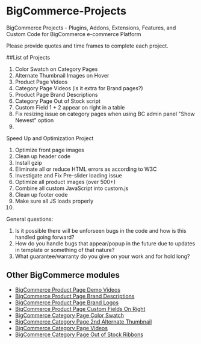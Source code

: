 BigCommerce-Projects
====================

BigCommerce Projects - Plugins, Addons, Extensions, Features, and Custom Code for BigCommerce e-commerce Platform

Please provide quotes and time frames to complete each project.

##List of Projects  
1. Color Swatch on Category Pages  
2. Alternate Thumbnail Images on Hover  
3. Product Page Videos  
4. Category Page Videos (is it extra for Brand pages?)  
5. Product Page Brand Descriptions  
6. Category Page Out of Stock script  
7. Custom Field 1 + 2 appear on right in a table
8. Fix resizing issue on category pages when using BC admin panel "Show Newest" option
9. 


Speed Up and Optimization Project  
1. Optimize front page images  
2. Clean up header code  
3. Install gzip  
4. Eliminate all or reduce HTML errors as according to W3C  
5. Investigate and Fix Pre-slider loading issue
6. Optimize all product images (over 500+)
7. Combine all custom JavaScript into custom.js
8. Clean up footer code
9. Make sure all JS loads properly
10. 




General questions:  
1. Is it possible there will be unforseen bugs in the code and how is this handled going forward?
2. How do you handle bugs that appear/popup in the future due to updates in template or something of that nature?   
3. What guarantee/warranty do you give on your work and for hold long?  


## Other BigCommerce modules

* [BigCommerce Product Page Demo Videos](https://github.com/iamandrebulatov/BC-Product-Page-Demo-Videos)
* [BigCommerce Product Page Brand Descriptions](https://github.com/iamandrebulatov/BC-Product-Page-Brand-Descriptions)
* [BigCommerce Product Page Brand Logos](https://github.com/iamandrebulatov/BC-Product-Page-Brand-Logos)
* [BigCommerce Product Page Custom Fields On Right](https://github.com/iamandrebulatov/BC-Product-Page-Custom-Fields-On-Right)
* [BigCommerce Category Page Color Swatch](https://github.com/iamandrebulatov/BC-Category-Page-Color-Swatch)
* [BigCommerce Category Page 2nd Alternate Thumbnail](https://github.com/iamandrebulatov/BC-Category-Page-2nd-Alternate-Thumbnail)
* [BigCommerce Category Page Videos](https://github.com/iamandrebulatov/BC-Category-Page-Demo-Videos)
* [BigCommerce Category Page Out of Stock Ribbons](https://github.com/iamandrebulatov/BC-Category-Page-Out-of-Stock-Items)

